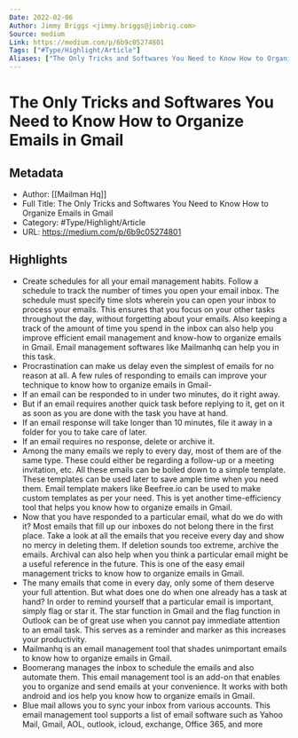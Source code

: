 ```yaml
---
Date: 2022-02-06
Author: Jimmy Briggs <jimmy.briggs@jimbrig.com>
Source: medium
Link: https://medium.com/p/6b9c05274801
Tags: ["#Type/Highlight/Article"]
Aliases: ["The Only Tricks and Softwares You Need to Know How to Organize Emails in Gmail", "The Only Tricks and Softwares You Need to Know How to Organize Emails in Gmail"]
---
```

# The Only Tricks and Softwares You Need to Know How to Organize Emails in Gmail

## Metadata
- Author: [[Mailman Hq]]
- Full Title: The Only Tricks and Softwares You Need to Know How to Organize Emails in Gmail
- Category: #Type/Highlight/Article
- URL: https://medium.com/p/6b9c05274801

## Highlights
- Create schedules for all your email management habits. Follow a schedule to track the number of times you open your email inbox. The schedule must specify time slots wherein you can open your inbox to process your emails. This ensures that you focus on your other tasks throughout the day, without forgetting about your emails. Also keeping a track of the amount of time you spend in the inbox can also help you improve efficient email management and know-how to organize emails in Gmail. Email management softwares like Mailmanhq can help you in this task.
- Procrastination can make us delay even the simplest of emails for no reason at all. A few rules of responding to emails can improve your technique to know how to organize emails in Gmail-
- If an email can be responded to in under two minutes, do it right away.
- But if an email requires another quick task before replying to it, get on it as soon as you are done with the task you have at hand.
- If an email response will take longer than 10 minutes, file it away in a folder for you to take care of later.
- If an email requires no response, delete or archive it.
- Among the many emails we reply to every day, most of them are of the same type. These could either be regarding a follow-up or a meeting invitation, etc. All these emails can be boiled down to a simple template. These templates can be used later to save ample time when you need them. Email template makers like Beefree.io can be used to make custom templates as per your need. This is yet another time-efficiency tool that helps you know how to organize emails in Gmail.
- Now that you have responded to a particular email, what do we do with it? Most emails that fill up our inboxes do not belong there in the first place. Take a look at all the emails that you receive every day and show no mercy in deleting them. If deletion sounds too extreme, archive the emails. Archival can also help when you think a particular email might be a useful reference in the future. This is one of the easy email management tricks to know how to organize emails in Gmail.
- The many emails that come in every day, only some of them deserve your full attention. But what does one do when one already has a task at hand? In order to remind yourself that a particular email is important, simply flag or star it. The star function in Gmail and the flag function in Outlook can be of great use when you cannot pay immediate attention to an email task. This serves as a reminder and marker as this increases your productivity.
- Mailmanhq is an email management tool that shades unimportant emails to know how to organize emails in Gmail.
- Boomerang manages the inbox to schedule the emails and also automate them. This email management tool is an add-on that enables you to organize and send emails at your convenience. It works with both android and ios help you know how to organize emails in Gmail.
- Blue mail allows you to sync your inbox from various accounts. This email management tool supports a list of email software such as Yahoo Mail, Gmail, AOL, outlook, icloud, exchange, Office 365, and more
